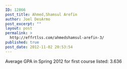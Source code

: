```yaml
---
ID: 12866
post_title: Ahmed,Shamsul Arefin
author: Joel DesArmo
post_excerpt: ""
layout: post
permalink: >
  http://effrtlss.com/ahmedshamsul-arefin-3/
published: true
post_date: 2012-11-02 20:53:54
---
```

<p>Average GPA in Spring 2012 for first course listed: 3.636</p>
